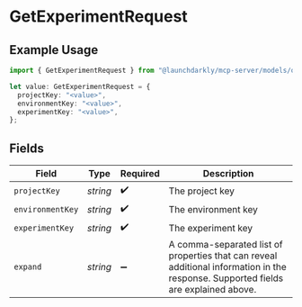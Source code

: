 # GetExperimentRequest

## Example Usage

```typescript
import { GetExperimentRequest } from "@launchdarkly/mcp-server/models/operations";

let value: GetExperimentRequest = {
  projectKey: "<value>",
  environmentKey: "<value>",
  experimentKey: "<value>",
};
```

## Fields

| Field                                                                                                                              | Type                                                                                                                               | Required                                                                                                                           | Description                                                                                                                        |
| ---------------------------------------------------------------------------------------------------------------------------------- | ---------------------------------------------------------------------------------------------------------------------------------- | ---------------------------------------------------------------------------------------------------------------------------------- | ---------------------------------------------------------------------------------------------------------------------------------- |
| `projectKey`                                                                                                                       | *string*                                                                                                                           | :heavy_check_mark:                                                                                                                 | The project key                                                                                                                    |
| `environmentKey`                                                                                                                   | *string*                                                                                                                           | :heavy_check_mark:                                                                                                                 | The environment key                                                                                                                |
| `experimentKey`                                                                                                                    | *string*                                                                                                                           | :heavy_check_mark:                                                                                                                 | The experiment key                                                                                                                 |
| `expand`                                                                                                                           | *string*                                                                                                                           | :heavy_minus_sign:                                                                                                                 | A comma-separated list of properties that can reveal additional information in the response. Supported fields are explained above. |